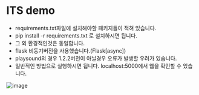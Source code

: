 # ITS demo
- requirements.txt파일에 설치해야할 패키지들이 적혀 있습니다.
- pip install -r requirements.txt 로 설치하시면 됩니다.
- 그 외 환경적인것은 동일합니다.
- flask 비동기버전을 사용했습니다.(Flask[async])
- playsound의 경우 1.2.2버전이 아닐경우 오류가 발생할 우려가 있습니다.
- 일반적인 방법으로 실행하시면 됩니다. localhost:5000에서 웹을 확인할 수 있습니다.

![image](https://github.com/user-attachments/assets/d8e16451-bb4a-41a9-a4b3-213182a5fddb)
